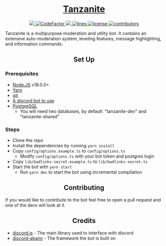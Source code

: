 <!-- markdownlint-disable-file MD010 MD033 MD041 -->

<a href="https://discord.com/api/oauth2/authorize?client_id=767478359348740148&permissions=5368709119918&scope=bot%20applications.commands">
    <h1 align="center">Tanzanite</h1>
</a>

<div align="center">
    <!-- lint -->
    <a href="https://github.com/TanzaniteBot/tanzanite/actions">
        <img src="https://img.shields.io/github/workflow/status/TanzaniteBot/tanzanite/lint/master?style=normal" target="_blank">
    </a>
    <!-- code factor -->
    <a href="https://www.codefactor.io/repository/github/TanzaniteBot/tanzanite">
        <img src="https://www.codefactor.io/repository/github/TanzaniteBot/tanzanite/badge" alt="CodeFactor" />
    </a>
    <!-- language -->
    <a href="https://github.com/TanzaniteBot/tanzanite/">
        <img src="https://img.shields.io/github/languages/top/TanzaniteBot/tanzanite?&color=informational&logo=GitHub">
    </a>
    <!-- lines -->
    <a href="https://github.com/TanzaniteBot/tanzanite/graphs/code-frequency" target="_blank">
        <img src="https://img.shields.io/tokei/lines/github/TanzaniteBot/tanzanite?label=lines&color=informational&logo=GitHub" alt="lines">
    </a>
    <!-- license -->
    <a href="https://github.com/TanzaniteBot/tanzanite/blob/master/LICENSE" target="_blank">
        <img src="https://img.shields.io/badge/license-CC--BY--NC--SA--4.0-informational?logo=GitHub" alt="license">
    </a>
    <!-- contributors -->
    <a href="https://github.com/TanzaniteBot/tanzanite/graphs/contributors" target="_blank">
        <img src="https://img.shields.io/github/contributors/TanzaniteBot/tanzanite?color=informational&logo=GitHub" alt="contributors">
    </a>
    <!-- TODO: guild count and invite -->
</div>

Tanzanite is a multipurpose moderation and utility bot. It contains an extensive auto-moderation system, leveling features, message highlighting, and information commands.

<h2 align="center">Set Up</h2>

<h3>Prerequisites</h3>

- <a href="https://nodejs.org/en/">Node.JS</a> v18.0.0+
- <a href="https://yarnpkg.com/getting-started/install">Yarn</a>
- <a href="https://git-scm.com/">git</a>
- <a href="https://discord.com/developers/applications">A discord bot to use</a>
- <a href="https://www.postgresql.org/download/">PostgreSQL</a>
  - You will need two databases, by default: "tanzanite-dev" and "tanzanite-shared"

<h3>Steps</h3>

- Clone the repo
- Install the dependencies by running `yarn install`
- Copy `config/options.example.ts` to `config/options.ts`
  - Modify `config/options.ts` with your bot token and postgres login
- Copy `lib/badlinks-secret.example.ts` to `lib/badlinks-secret.ts`
- Start the bot with `yarn start`
  - Run `yarn dev` to start the bot using incremental compilation

<h2 align="center">Contributing</h2>
If you would like to contribute to the bot feel free to open a pull request and one of the devs will look at it.

<h2 align="center">Credits</h2>

- <a href="https://discord.js.org/">discord.js</a> - The main library used to interface with discord
- <a href="https://github.com/TanzaniteBot/discord-akairo">discord-akairo</a> - The framework the bot is built on
